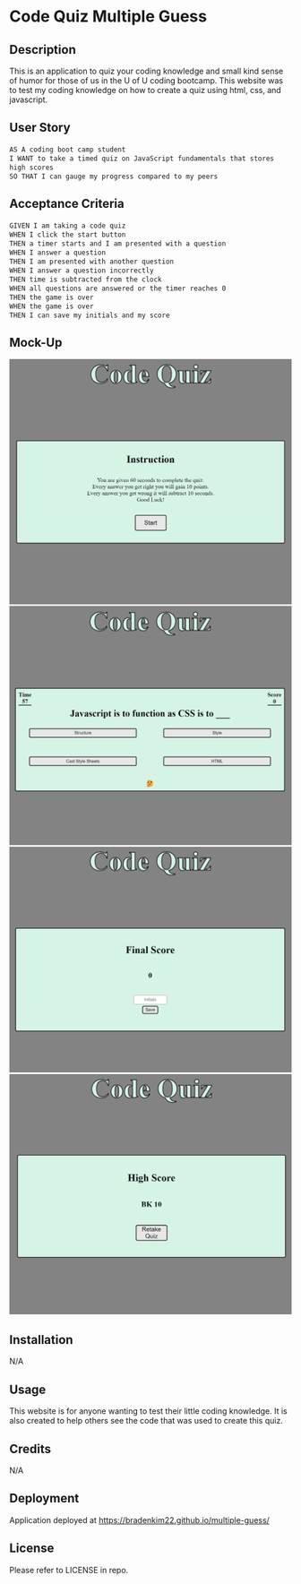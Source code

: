 # Code Quiz Multiple Guess

## Description

This is an application to quiz your coding knowledge and small kind sense of humor for those of us in the U of U coding bootcamp. This website was to test my coding knowledge on how to create a quiz using html, css, and javascript.

## User Story

```
AS A coding boot camp student
I WANT to take a timed quiz on JavaScript fundamentals that stores high scores
SO THAT I can gauge my progress compared to my peers
```

## Acceptance Criteria

```
GIVEN I am taking a code quiz
WHEN I click the start button
THEN a timer starts and I am presented with a question
WHEN I answer a question
THEN I am presented with another question
WHEN I answer a question incorrectly
THEN time is subtracted from the clock
WHEN all questions are answered or the timer reaches 0
THEN the game is over
WHEN the game is over
THEN I can save my initials and my score
```

## Mock-Up

![](./assets/images/multiple-guess1.png)
![](./assets/images/multiple-guess2.png)
![](./assets/images/multiple-guess3.png)
![](./assets/images/multiple-guess4.png)

## Installation

N/A

## Usage

This website is for anyone wanting to test their little coding knowledge. It is also created to help others see the code that was used to create this quiz.

## Credits

N/A

## Deployment

Application deployed at https://bradenkim22.github.io/multiple-guess/

## License

Please refer to LICENSE in repo.
